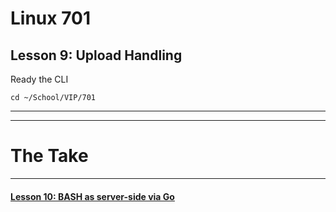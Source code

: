 # Linux 701
## Lesson 9: Upload Handling

Ready the CLI

```console
cd ~/School/VIP/701
```
___


___

# The Take

___

#### [Lesson 10: BASH as server-side via Go](https://github.com/inkVerb/vip/blob/master/701/Lesson-10.md)